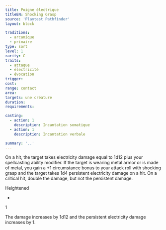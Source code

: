 ```yaml
---
title: Poigne électrique
titleEN: Shocking Grasp
source: 'Playtest Pathfinder'
layout: block

traditions:
  - arcanique
  - primaire
type: sort
level: 1
rarity: C
traits:
  - attaque
  - électricité
  - évocation
trigger: 
cost: 
range: contact
area: 
targets: une créature
duration: 
requirements: 

casting:
  - action: 1
    description: Incantation somatique
  - action: 1
    description: Incantation verbale

summary: '..'
---
```

On a hit, the target takes electricity damage equal to 1d12 plus your spellcasting ability modifier. If the target is wearing metal armor or is made of metal, you gain a +1 circumstance bonus to your attack roll with shocking grasp and the target takes 1d4 persistent electricity damage on a hit. On a critical hit, double the damage, but not the persistent damage.

Heightened

-

1

The damage increases by 1d12 and the persistent electricity damage increases by 1.